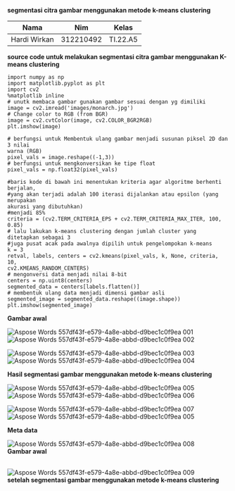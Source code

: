 ﻿**segmentasi citra gambar menggunakan metode k-means clustering**

|Nama|Nim|Kelas|
| :-: | :-: | :-: |
|Hardi Wirkan|312210492|TI.22.A5|

**source code untuk melakukan segmentasi citra gambar menggunakan K-means clustering**
```
import numpy as np
import matplotlib.pyplot as plt
import cv2
%matplotlib inline
# unutk membaca gambar gunakan gambar sesuai dengan yg dimiliki
image = cv2.imread('images/monarch.jpg')
# Change color to RGB (from BGR)
image = cv2.cvtColor(image, cv2.COLOR_BGR2RGB)
plt.imshow(image)

# berfungsi untuk Membentuk ulang gambar menjadi susunan piksel 2D dan 3 nilai
warna (RGB)
pixel_vals = image.reshape((-1,3))
# berfungsi untuk mengkonversikan ke tipe float
pixel_vals = np.float32(pixel_vals)

#baris kode di bawah ini menentukan kriteria agar algoritme berhenti berjalan,
#yang akan terjadi adalah 100 iterasi dijalankan atau epsilon (yang merupakan
akurasi yang dibutuhkan)
#menjadi 85%
criteria = (cv2.TERM_CRITERIA_EPS + cv2.TERM_CRITERIA_MAX_ITER, 100, 0.85)
# lalu lakukan k-means clustering dengan jumlah cluster yang ditetapkan sebagai 3
#juga pusat acak pada awalnya dipilih untuk pengelompokan k-means
k = 3
retval, labels, centers = cv2.kmeans(pixel_vals, k, None, criteria, 10,
cv2.KMEANS_RANDOM_CENTERS)
# mengonversi data menjadi nilai 8-bit
centers = np.uint8(centers)
segmented_data = centers[labels.flatten()]
# membentuk ulang data menjadi dimensi gambar asli
segmented_image = segmented_data.reshape((image.shape))
plt.imshow(segmented_image)
```

**Gambar awal**

![Aspose Words 557df43f-e579-4a8e-abbd-d9bec1c0f9ea 001](https://github.com/Muhjat7/k-means/assets/129918243/218d9fd2-1b14-4cbd-8312-f33ab1074c34)![Aspose Words 557df43f-e579-4a8e-abbd-d9bec1c0f9ea 002](https://github.com/Muhjat7/k-means/assets/129918243/267662c9-6524-4e9b-a0b9-df51bafeadcd)

![Aspose Words 557df43f-e579-4a8e-abbd-d9bec1c0f9ea 003](https://github.com/Muhjat7/k-means/assets/129918243/bf2178b9-5a3f-4a1b-8ce3-9ebf8a1bfb5a)![Aspose Words 557df43f-e579-4a8e-abbd-d9bec1c0f9ea 004](https://github.com/Muhjat7/k-means/assets/129918243/224b30c3-a762-44f8-b345-f6dcb300b134)









**Hasil segmentasi gambar menggunakan metode k-means clustering**

![Aspose Words 557df43f-e579-4a8e-abbd-d9bec1c0f9ea 005](https://github.com/Muhjat7/k-means/assets/129918243/15116b5b-9b7e-4bee-995d-32d7341c5a86)![Aspose Words 557df43f-e579-4a8e-abbd-d9bec1c0f9ea 006](https://github.com/Muhjat7/k-means/assets/129918243/4ed03568-20c8-4289-bc3d-c005755a86f0)

![Aspose Words 557df43f-e579-4a8e-abbd-d9bec1c0f9ea 007](https://github.com/Muhjat7/k-means/assets/129918243/bb7e3919-2a3f-4fa5-9898-f041da3af26c)![Aspose Words 557df43f-e579-4a8e-abbd-d9bec1c0f9ea 005](https://github.com/Muhjat7/k-means/assets/129918243/d7db9766-6d07-40b1-9543-62590cb2a7a3)










**Meta data**

![Aspose Words 557df43f-e579-4a8e-abbd-d9bec1c0f9ea 008](https://github.com/Muhjat7/k-means/assets/129918243/121b3dfa-3308-4d73-a28c-b7228f8d7986) <br>
<b>	Gambar awal</b> <br> <br>


![Aspose Words 557df43f-e579-4a8e-abbd-d9bec1c0f9ea 009](https://github.com/Muhjat7/k-means/assets/129918243/a78b628e-f42a-4c0e-9e90-984c61472f28) <br>
<b> setelah segmentasi gambar menggunakan metode k-means clustering </b>
